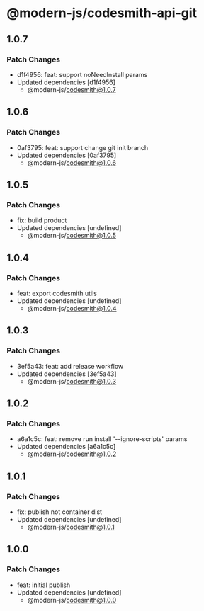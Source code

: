 # @modern-js/codesmith-api-git

## 1.0.7

### Patch Changes

- d1f4956: feat: support noNeedInstall params
- Updated dependencies [d1f4956]
  - @modern-js/codesmith@1.0.7

## 1.0.6

### Patch Changes

- 0af3795: feat: support change git init branch
- Updated dependencies [0af3795]
  - @modern-js/codesmith@1.0.6

## 1.0.5

### Patch Changes

- fix: build product
- Updated dependencies [undefined]
  - @modern-js/codesmith@1.0.5

## 1.0.4

### Patch Changes

- feat: export codesmith utils
- Updated dependencies [undefined]
  - @modern-js/codesmith@1.0.4

## 1.0.3

### Patch Changes

- 3ef5a43: feat: add release workflow
- Updated dependencies [3ef5a43]
  - @modern-js/codesmith@1.0.3

## 1.0.2

### Patch Changes

- a6a1c5c: feat: remove run install '--ignore-scripts' params
- Updated dependencies [a6a1c5c]
  - @modern-js/codesmith@1.0.2

## 1.0.1

### Patch Changes

- fix: publish not container dist
- Updated dependencies [undefined]
  - @modern-js/codesmith@1.0.1

## 1.0.0

### Patch Changes

- feat: initial publish
- Updated dependencies [undefined]
  - @modern-js/codesmith@1.0.0
